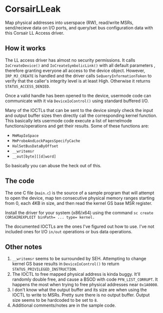 # CorsairLLeak
Map physical addresses into userspace (RW), read/write MSRs, send/recieve data on I/O ports, and query/set bus configuration data with this Corsair LL Access driver.
## How it works
The LL access driver has almost no security permissions. It calls `IoCreateDevice()` and `IoCreateSymbolicLink()` with all default parameters	, therefore granting everyone all access to the device object. However, `IRP_MJ_CREATE` is handled and the driver calls `SeQueryInformationToken` to verify that the caller's integrity level is at least High. Otherwise it returns `STATUS_ACCESS_DENIED`.

Once a valid handle has been opened to the device, usermode code can communicate with it via `DeviceIoControl()` using standard buffered I/O.

Many of the IOCTLs that can be sent to the device simply check the input and output buffer sizes then directly call the corresponding kernel function. This basically lets usermode code execute a list of kernelmode functions/operations and get their results. Some of these functions are:
- `MmMapIoSpace`
- `MmProbeAndLockPagesSpecifyCache`
- `HalSetBusDataByOffset`
- `__writemsr`
- `__out[byte][[d]word]`

So basically you can abuse the heck out of this.
## The code
The one C file (`main.c`) is the source of a sample program that will attempt to open the device, map ten consecutive physical memory ranges starting from 0, each 4KB in size, and then read the kernel GS base MSR register.

Install the driver for your system (x86/x64) using the command `sc create CORSAIREXPLOIT binPath= ... type= kernel.`

The documented IOCTLs are the ones I've figured out how to use. I've not included ones for I/O `in/out` operations or bus data operations.
## Other notes
1. `__writemsr` seems to be surrounded by SEH. Attempting to change kernel GS base results in `DeviceIoControl()` to return `STATUS_PRIVILEGED_INSTRUCTION`.
2. The IOCTL to free mapped physical address is kinda buggy. It'll randomly double free, and cause a BSOD with code `PFN_LIST_CORRUPT`. It happens the most when trying to free physical addresses near `0x1A0000`.
3. I don't know what the output buffer and its size are when using the IOCTL to write to MSRs. Pretty sure there is no output buffer. Output size seems to be hardcoded to be set to `8`.
4. Additional comments/notes are in the sample code.
